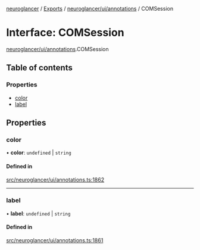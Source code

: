 [neuroglancer](../README.md) / [Exports](../modules.md) / [neuroglancer/ui/annotations](../modules/neuroglancer_ui_annotations.md) / COMSession

# Interface: COMSession

[neuroglancer/ui/annotations](../modules/neuroglancer_ui_annotations.md).COMSession

## Table of contents

### Properties

- [color](neuroglancer_ui_annotations.COMSession.md#color)
- [label](neuroglancer_ui_annotations.COMSession.md#label)

## Properties

### color

• **color**: `undefined` \| `string`

#### Defined in

[src/neuroglancer/ui/annotations.ts:1862](https://github.com/ActiveBrainAtlas2/neuroglancer/blob/91617476/src/neuroglancer/ui/annotations.ts#L1862)

___

### label

• **label**: `undefined` \| `string`

#### Defined in

[src/neuroglancer/ui/annotations.ts:1861](https://github.com/ActiveBrainAtlas2/neuroglancer/blob/91617476/src/neuroglancer/ui/annotations.ts#L1861)
